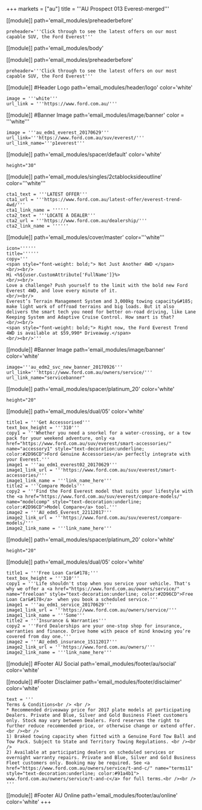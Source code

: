 +++
markets = ["au"]
title = '''AU Prospect 013 Everest-merged'''


[[module]]
path='email_modules/preheaderbefore'


	preheader='''Click through to see the latest offers on our most capable SUV, the Ford Everest'''

[[module]]
path='email_modules/body'

[[module]]
path='email_modules/preheaderbefore'


	preheader='''Click through to see the latest offers on our most capable SUV, the Ford Everest'''

[[module]] #Header Logo
path='email_modules/header/logo'
color='white'

	image = '''white'''
	url_link = '''https://www.ford.com.au/'''


[[module]] #Banner Image
path='email_modules/image/banner'
color = '''white'''

	image = '''au_edm1_everest_20170629'''
    url_link='''https://www.ford.com.au/suv/everest/'''
	url_link_name='''p1everest'''

[[module]]
path='email_modules/spacer/default'
color='white'

	height="30"
    
    
[[module]]
path='email_modules/singles/2ctablocksideoutline'
color='''white'''

	cta1_text = '''LATEST OFFER'''
	cta1_url = '''https://www.ford.com.au/latest-offer/everest-trend-4wd/'''
	cta1_link_name = ''''''
	cta2_text = '''LOCATE A DEALER'''
	cta2_url = '''https://www.ford.com.au/dealership/'''
	cta2_link_name = ''''''

[[module]]
path='email_modules/cover/master'
color='''white'''

	icon=''''''
	title=''''''
	copy='''
    <span style="font-weight: bold;"> Not Just Another 4WD </span>
    <br/><br/>
    Hi <%${user.CustomAttribute['FullName']}%>
    <br/><br/>
    Love a challenge? Push yourself to the limit with the bold new Ford Everest 4WD, and love every minute of it. 
    <br/><br/>
    Everest’s Terrain Management System and 3,000kg towing capacity&#185; make light work of offroad terrains and big loads. But it also delivers the smart tech you need for better on-road driving, like Lane Keeping System and Adaptive Cruise Control. How smart is that?
    <br/><br/> 
    <span style="font-weight: bold;"> Right now, the Ford Everest Trend 4WD is available at $59,990* Driveaway.</span> 
    <br/><br/>'''

[[module]] #Banner Image
path='email_modules/image/banner'
color='white'

	image='''au_edm2_svc_new_banner_20170926'''
	url_link='''https://www.ford.com.au/owners/service/'''
	url_link_name="servicebanner"

[[module]]
path='email_modules/spacer/platinum_20'
color='white'

	height="20"


[[module]]
path='email_modules/dual/05'
color='white'

    title1 = '''Get Accessorised'''
    text_box_height = '''310'''
	copy1 = '''Whether you need a snorkel for a water-crossing, or a tow pack for your weekend adventure, only <a href="https://www.ford.com.au/suv/everest/smart-accessories/" name="accessory1" style="text-decoration:underline; color:#2D96CD">Ford Genuine Accessories</a> perfectly integrate with your Everest.'''
	image1 = '''au_edm1_everest02_20170629'''
	image1_link_url = '''https://www.ford.com.au/suv/everest/smart-accessories/'''
	image1_link_name = '''link_name_here'''
	title2 = '''Compare Models'''
	copy2 = '''Find the Ford Everest model that suits your lifestyle with the <a href="https://www.ford.com.au/suv/everest/compare-models/" name="modelcomp" style="text-decoration:underline; color:#2D96CD">Model Compare</a> tool.'''
	image2 = '''AU_edm5_Everest_22112017'''
	image2_link_url = '''https://www.ford.com.au/suv/everest/compare-models/'''
	image2_link_name = '''link_name_here'''


[[module]]
path='email_modules/spacer/platinum_20'
color='white'

	height="20"

[[module]]
path='email_modules/dual/05'
color='white'

	title1 = '''Free Loan Car&#178;'''
    text_box_height = '''310'''
	copy1 = '''Life shouldn't stop when you service your vehicle. That's why we offer a <a href="https://www.ford.com.au/owners/service/" name="freeloan" style="text-decoration:underline; color:#2D96CD">Free Loan Car&#178</a>  when you book a scheduled service.'''
	image1 = '''au_edm1_service_20170629'''
	image1_link_url = '''https://www.ford.com.au/owners/service/'''
	image1_link_name = '''Some'''
	title2 = '''Insurance & Warranties'''
	copy2 = '''Ford Dealerships are your one-stop shop for insurance, warranties and finance. Drive home with peace of mind knowing you’re covered from day one.'''
	image2 = '''AU_edm5_insurance_15112017'''
	image2_link_url = '''https://www.ford.com.au/owners/'''
	image2_link_name = '''link_name_here'''


[[module]] #Footer AU Social
path='email_modules/footer/au/social'
color='white'

[[module]] #Footer Disclaimer
path='email_modules/footer/disclaimer'
color='white'

	text = '''
    Terms & Conditions<br /> <br />
    * Recommended driveaway price for 2017 plate models at participating Dealers. Private and Blue, Silver and Gold Business Fleet customers only. Stock may vary between Dealers. Ford reserves the right to further reduce recommended price, or otherwise change or extend offer.<br /><br />
    1) Braked towing capacity when fitted with a Genuine Ford Tow Ball and Tow Pack. Subject to State and Territory Towing Regulations. <br /><br />
    2) Available at participating dealers on scheduled services or overnight warranty repairs. Private and Blue, Silver and Gold Business Fleet customers only. Booking may be required. See <a href="https://www.ford.com.au/owners/service/t-and-c/" name="terms11" style="text-decoration:underline; color:#91a4b1"> www.ford.com.au/owners/service/t-and-c</a> for full terms.<br /><br />
    '''
[[module]] #Footer AU Online
path='email_modules/footer/au/online'
color='white'
+++
